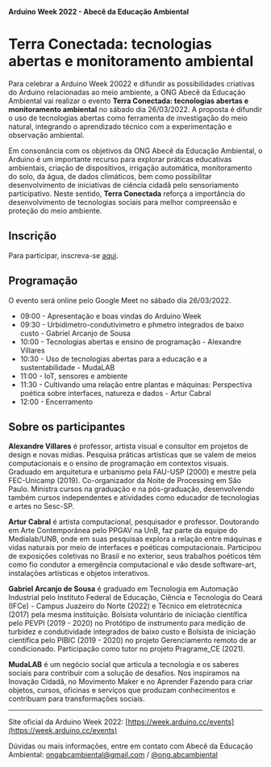 **Arduino Week 2022 - Abecê da Educação Ambiental**
# Terra Conectada: tecnologias abertas e monitoramento ambiental

Para celebrar a Arduino Week 20022 e difundir as possibilidades criativas do Arduino relacionadas ao meio ambiente, a ONG Abecê da Educação Ambiental vai realizar o evento **Terra Conectada: tecnologias abertas e monitoramento ambiental** no sábado dia 26/03/2022. A proposta é difundir o uso de tecnologias abertas como ferramenta de investigação do meio natural, integrando o aprendizado técnico com a experimentação e observação ambiental. 

Em consonância com os objetivos da ONG Abecê da Educação Ambiental, o Arduino é um importante recurso para explorar práticas educativas ambientais, criação de dispositivos, irrigação automática, monitoramento do solo, da água, de dados climáticos, bem como possibilitar desenvolvimento de iniciativas de ciência cidadã pelo sensoriamento participativo. Neste sentido, **Terra Conectada** reforça a importância do desenvolvimento de tecnologias sociais para melhor compreensão e proteção do meio ambiente. 

## Inscrição

Para participar, inscreva-se [aqui](https://docs.google.com/forms/d/e/1FAIpQLScaPpW16FcdkYCClcYDY00NW6ylxixAA51H_mBS250NJfQYAQ/viewform).

## Programação

O evento será online pelo Google Meet no sábado dia 26/03/2022.

- 09:00 - Apresentação e boas vindas do Arduino Week
- 09:30 - Urbidimetro-condutivimetro e phmetro integrados de baixo custo - Gabriel Arcanjo de Sousa
- 10:00 - Tecnologias abertas e ensino de programação - Alexandre Villares 
- 10:30 - Uso de tecnologias abertas para a educação e a sustentabilidade - MudaLAB
- 11:00 - IoT, sensores e ambiente 
- 11:30 - Cultivando uma relação entre plantas e máquinas: Perspectiva poética sobre interfaces, natureza e dados  - Artur Cabral
- 12:00 - Encerramento

## Sobre os participantes

**Alexandre Villares** é professor, artista visual e consultor em projetos de design e novas mídias. Pesquisa práticas artísticas que se valem de meios computacionais e o ensino de programação em contextos visuais. Graduado em arquitetura e urbanismo pela FAU-USP (2000) e mestre pela FEC-Unicamp (2019). Co-organizador da Noite de Processing em São Paulo. Ministra cursos na graduação e na pós-graduação, desenvolvendo também cursos independentes e atividades como educador de tecnologias e artes no Sesc-SP.

**Artur Cabral** é artista computacional, pesquisador e professor. Doutorando em Arte Contemporânea pelo PPGAV na UnB, faz parte da equipe do Medialab/UNB, onde em suas pesquisas explora a relação entre máquinas e vidas naturais por meio de interfaces e poéticas computacionais. Participou de exposições coletivas no Brasil e no exterior, seus trabalhos poéticos têm como fio condutor a emergência computacional e vão desde software-art, instalações artísticas e objetos interativos.

**Gabriel Arcanjo de Sousa** é graduado em Tecnologia em Automação Industrial pelo Instituto Federal de Educação, Ciência e Tecnologia do Ceará (IFCe) - Campus Juazeiro do Norte (2022) e Técnico em eletrotécnica (2017) pela mesma instituição. Bolsista voluntário de iniciação científica pelo PEVPI (2019 - 2020) no Protótipo de instrumento para medição de turbidez e condutividade integrados de baixo custo e Bolsista de iniciação científica pelo PIBIC (2019 - 2020) no projeto Gerenciamento remoto de ar condicionado. Participação como tutor no projeto Pragrame_CE (2021).

**MudaLAB** é um negócio social que articula a tecnologia e os saberes sociais para contribuir com a solução de desafios. Nos inspiramos na Inovação Cidadã, no Movimento Maker e no Aprender Fazendo para criar objetos, cursos, oficinas e serviços que produzam conhecimentos e contribuam para transformações sociais.

---

Site oficial da Arduino Week 2022: [https://week.arduino.cc/events](https://week.arduino.cc/events)

Dúvidas ou mais informações, entre em contato com Abecê da Educação Ambiental: ongabcambiental@gmail.com / [@ong.abcambiental](https://www.instagram.com/ong.abcambiental)


